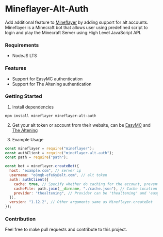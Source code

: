 # Mineflayer-Alt-Auth
Add additional feature to [Mineflayer](https://www.npmjs.com/package/mineflayer) by adding support for alt accounts. Mineflayer is a Minecraft bot that allows user using predefined script to login and play the Minecraft Server using High Level JavaScript API.

### Requirements
- NodeJS LTS

### Features
- Support for EasyMC authentication
- Support for The Altening authentication

### Getting Started
1. Install dependencies
```bash
npm install mineflayer mineflayer-alt-auth
```

2. Get your alt token or account from their website, can be [EasyMC](https://easymc.io/) and [The Altening](https://thealtening.com/)

3. Example Usage
```js
const mineflayer = require("mineflayer");
const authClient = require("mineflayer-alt-auth");
const path = require("path");

const bot = mineflayer.createBot({
  host: "example.com", // server ip
  username: "o8mqb-efe6y@alt.com", // alt token
  auth: authClient({
    cache: true, // Specify whether do caching for the account, prevent everytime login needs renewal.
    cacheFile: path.join(__dirname, "./cache.json"), // Cache location
    provider: "thealtening", // Provider can be 'thealtening' and 'easymc'
  }),
  version: "1.12.2", // Other arguments same as Mineflayer.createBot
});

```

### Contribution
Feel free to make pull requests and contribute to this project.

